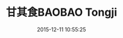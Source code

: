 ---
layout: post
featured: no
title: "甘其食BAOBAO Tongji"
date: 2015-12-11 10:55:25
categories: design f&b
details:
  -  Year of Completion: 2015
  -  Architect: Linehouse
  -  Location: Tongji University, Shanghai, China
  -  Area: 78sqm
header-image: /assets/images/projects/baobao-tongji-shanghai/linehouse_baobao_tongji_university_001.jpg
square-image: /assets/images/projects/baobao-tongji-shanghai/linehouse_baobao_tongji_university_square.jpg
image-gallery:
  -  /assets/images/projects/baobao-tongji-shanghai/linehouse_baobao_tongji_university_002.jpg
---